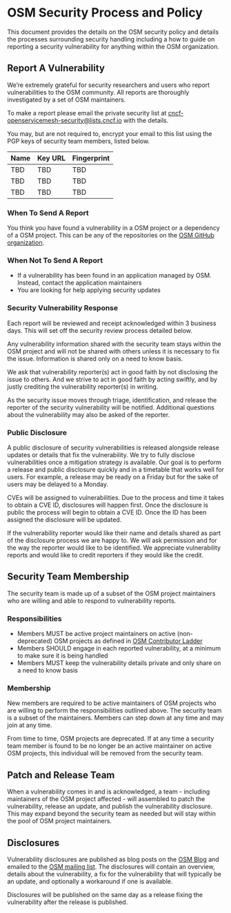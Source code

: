 # OSM Security Process and Policy

This document provides the details on the OSM security policy and details the processes
surrounding security handling including a how to guide on reporting a security vulnerability
for anything within the OSM organization.

## Report A Vulnerability

We’re extremely grateful for security researchers and users who report vulnerabilities
to the OSM community. All reports are thoroughly investigated by a set of OSM maintainers.

To make a report please email the private security list at cncf-openservicemesh-security@lists.cncf.io
with the details.

You may, but are not required to, encrypt your email to this list using the PGP keys
of security team members, listed below.

Name               | Key URL                                              | Fingerprint
------------------ | ---------------------------------------------------- | -----------
TBD                | TBD                                                  | TBD
TBD                | TBD                                                  | TBD
TBD                | TBD                                                  | TBD


### When To Send A Report

You think you have found a vulnerability in a OSM project or a dependency of a OSM project. This can be any of the repositories on the [OSM GitHub organization](https://github.com/openservicemesh).

### When Not To Send A Report

* If a vulnerability has been found in an application managed by OSM. Instead, contact the application maintainers
* You are looking for help applying security updates

### Security Vulnerability Response

Each report will be reviewed and receipt acknowledged within 3 business days. This will set off the security review process detailed below.

Any vulnerability information shared with the security team stays within the OSM project and will not be shared with others unless it is necessary to fix the issue. Information is shared only on a need to know basis.

We ask that vulnerability reporter(s) act in good faith by not disclosing the issue to others. And we strive to act in good faith by acting swiftly, and by justly crediting the vulnerability reporter(s) in writing.

As the security issue moves through triage, identification, and release the reporter of the security vulnerability will be notified. Additional questions about the vulnerability may also be asked of the reporter.

### Public Disclosure

A public disclosure of security vulnerabilities is released alongside release updates or details that fix the vulnerability. We try to fully disclose vulnerabilities once a mitigation strategy is available. Our goal is to perform a release and public disclosure quickly and in a timetable that works well for users. For example, a release may be ready on a Friday but for the sake of users may be delayed to a Monday.

CVEs will be assigned to vulnerabilities. Due to the process and time it takes to obtain a CVE ID, disclosures will happen first. Once the disclosure is public the process will begin to obtain a CVE ID. Once the ID has been assigned the disclosure will be updated.

If the vulnerability reporter would like their name and details shared as part of the disclosure process we are happy to. We will ask permission and for the way the reporter would like to be identified. We appreciate vulnerability reports and would like to credit reporters if they would like the credit.

## Security Team Membership

The security team is made up of a subset of the OSM project maintainers who are willing and able to respond to vulnerability reports.

### Responsibilities

* Members MUST be active project maintainers on active (non-deprecated) OSM projects as defined in [OSM Contributor Ladder](/CONTRIBUTOR_LADDER.md)
* Members SHOULD engage in each reported vulnerability, at a minimum to make sure it is being handled
* Members MUST keep the vulnerability details private and only share on a need to know basis

### Membership

New members are required to be active maintainers of OSM projects who are willing to perform the responsibilities outlined above. The security team is a subset of the maintainers. Members can step down at any time and may join at any time.

From time to time, OSM projects are deprecated. If at any time a security team member is found to be no longer be an active maintainer on active OSM projects, this individual will be removed from the security team.

## Patch and Release Team

When a vulnerability comes in and is acknowledged, a team - including maintainers of the OSM project affected - will assembled to patch the vulnerability, release an update, and publish the vulnerability disclosure. This may expand beyond the security team as needed but will stay within the pool of OSM project maintainers.

## Disclosures

Vulnerability disclosures are published as blog posts on the [OSM Blog](https://openservicemesh.io/blog/) and emailed to the [OSM mailing list](https://lists.cncf.io/g/cncf-openservicemesh-maintainers). The disclosures will contain an overview, details about the vulnerability, a fix for the vulnerability that will typically be an update, and optionally a workaround if one is available.

Disclosures will be published on the same day as a release fixing the vulnerability after the release is published.
